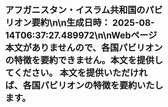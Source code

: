 # アフガニスタン・イスラム共和国のパビリオン要約\n\n**生成日時：** 2025-08-14T06:37:27.489972\n\nWebページ本文がありませんので、各国パビリオンの特徴を要約できません。本文を提供してください。  本文を提供いただければ、各国パビリオンの特徴を要約いたします。